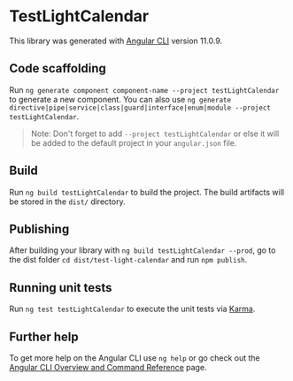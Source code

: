 # TestLightCalendar

This library was generated with [Angular CLI](https://github.com/angular/angular-cli) version 11.0.9.

## Code scaffolding

Run `ng generate component component-name --project testLightCalendar` to generate a new component. You can also use `ng generate directive|pipe|service|class|guard|interface|enum|module --project testLightCalendar`.

> Note: Don't forget to add `--project testLightCalendar` or else it will be added to the default project in your `angular.json` file.

## Build

Run `ng build testLightCalendar` to build the project. The build artifacts will be stored in the `dist/` directory.

## Publishing

After building your library with `ng build testLightCalendar --prod`, go to the dist folder `cd dist/test-light-calendar` and run `npm publish`.

## Running unit tests

Run `ng test testLightCalendar` to execute the unit tests via [Karma](https://karma-runner.github.io).

## Further help

To get more help on the Angular CLI use `ng help` or go check out the [Angular CLI Overview and Command Reference](https://angular.io/cli) page.
